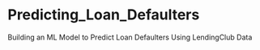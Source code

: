 # Predicting_Loan_Defaulters
Building an ML Model to Predict Loan Defaulters Using LendingClub Data
